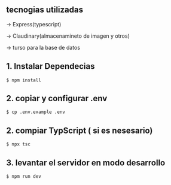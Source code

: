 ## tecnogias utilizadas
-> Express(typescript)

-> Claudinary(almacenamineto de imagen y otros)

-> turso para la base de datos

## 1. Instalar Dependecias
    
```console
$ npm install
```
## 2. copiar y configurar .env
``` console
$ cp .env.example .env
```

## 2. compiar TypScript ( si es nesesario)

```console
$ npx tsc
```

## 3. levantar el servidor en modo desarrollo

```console
$ npm run dev
```